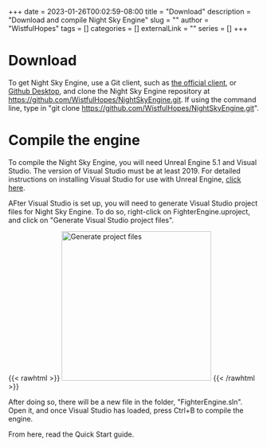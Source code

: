+++ 
date = 2023-01-26T00:02:59-08:00
title = "Download"
description = "Download and compile Night Sky Engine"
slug = ""
author = "WistfulHopes"
tags = []
categories = []
externalLink = ""
series = []
+++

# Download

To get Night Sky Engine, use a Git client, such as [the official client](https://git-scm.com/), or [Github Desktop](https://desktop.github.com/), and clone the Night Sky Engine repository at https://github.com/WistfulHopes/NightSkyEngine.git. If using the command line, type in "git clone https://github.com/WistfulHopes/NightSkyEngine.git".

# Compile the engine

To compile the Night Sky Engine, you will need Unreal Engine 5.1 and Visual Studio. The version of Visual Studio must be at least 2019. For detailed instructions on installing Visual Studio for use with Unreal Engine, [click here](https://docs.unrealengine.com/5.1/en-US/setting-up-visual-studio-development-environment-for-cplusplus-projects-in-unreal-engine/).

AFter Visual Studio is set up, you will need to generate Visual Studio project files for Night Sky Engine. To do so, right-click on FighterEngine.uproject, and click on "Generate Visual Studio project files".

{{< rawhtml >}}
<img src="..\images\download\generate-project-files.png" alt="Generate project files" style="width:300px;"/>
{{< /rawhtml >}}

After doing so, there will be a new file in the folder, "FighterEngine.sln". Open it, and once Visual Studio has loaded, press Ctrl+B to compile the engine.

From here, read the Quick Start guide.